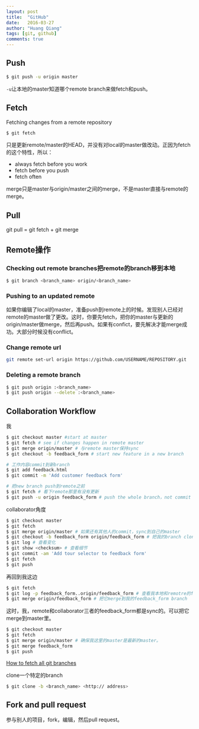```yaml
---
layout: post
title:  "GitHub"
date:   2016-03-27
author: "Huang Qiang"
tags: [git, github]
comments: true
---
```


## Push

```bash
$ git push -u origin master
```

`-u`让本地的master知道哪个remote branch来做fetch和push。

## Fetch

Fetching changes from a remote repository

```bash
$ git fetch
```

只是更新remote/master的HEAD，并没有对local的master做改动。正因为fetch的这个特性，所以：

- always fetch before you work
- fetch before you push
- fetch often

merge只是master与origin/master之间的merge，不是master直接与remote的merge。

## Pull

git pull = git fetch + git merge

## Remote操作

### Checking out remote branches把remote的branch移到本地

```bash
$ git branch <branch_name> origin/<branch_name>
```

### Pushing to an updated remote

如果你编辑了local的master，准备push到remote上的时候。发现别人已经对remote的master做了更改。这时，你要先fetch，把你的master与更新的origin/master做merge，然后再push。如果有confict，要先解决才能merge成功。大部分时候没有conflict。

### Change remote url

```bash
git remote set-url origin https://github.com/USERNAME/REPOSITORY.git
```

### Deleting a remote branch

```bash
$ git push origin :<branch_name>
$ git push origin --delete :<branch_name>
```

## Collaboration Workflow

我

```bash
$ git checkout master #start at master
$ git fetch # see if changes happen in remote master
$ git merge origin/master # 与remote master保持sync
$ git checkout -b feedback_form # start new feature in a new branch

# 工作内容commit到新branch
$ git add feedback.html
$ git commit -m 'Add customer feedback form'

# 把new branch push到remote之前
$ git fetch # 看下remote那里有没有更新
$ git push -u origin feedback_form # push the whole branch，not commit
```

collaborator角度

```bash
$ git checkout master
$ git fetch
$ git merge origin/master # 如果还有其他人的commit，sync到自己的master
$ git checkout -b feedback_form origin/feedback_form # 把我的branch clone下来到本地并切换进去。
$ git log # 查看变化
$ git show <checksum> # 查看细节
$ git commit -am 'Add tour selector to feedback form'
$ git fetch
$ git push
```

再回到我这边

```bash
$ git fetch
$ git log -p feedback_form..origin/feedback_form # 查看我本地和remotre的feedback_form的变化
$ git merge origin/feedback_form # 把它merge到我的feedback_form branch
```

这时，我，remote和collaborator三者的feedback_form都是sync的。可以把它merge到master里。

```bash
$ git checkout master
$ git fetch
$ git merge origin/master # 确保我这里的master是最新的master。
$ git merge feedback_form
$ git push
```

[How to fetch all git branches](https://stackoverflow.com/questions/10312521/how-to-fetch-all-git-branches)


clone一个特定的branch

```bash
$ git clone -b <branch_name> <http:// address>
```

## Fork and pull request

参与别人的项目，fork，编辑，然后pull request。